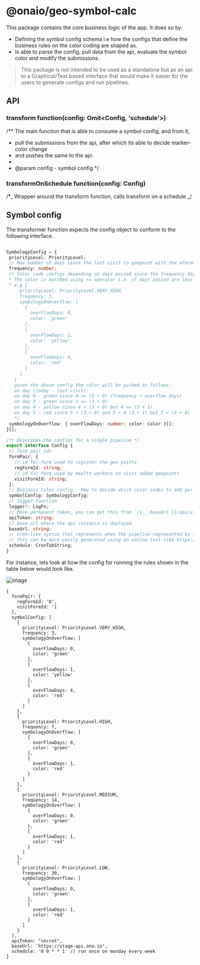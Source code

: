 # @onaio/geo-symbol-calc

This package contains the core business logic of the app. It does so by:

- Defining the symbol config schema i.e how the configs that define the business rules on the color coding are shaped as.
- Is able to parse the config, pull data from the api, evaluate the symbol color and modify the submissions.

> This package is not intended to be used as a standalone but as an api to a Graphical/Text based interface that would make it easier for the users to generate configs and run pipelines.

## API

### transform **function(config: Omit<Config, 'schedule'>)**

/\*\* The main function that is able to consume a symbol config, and from it,

- pull the submissions from the api, after which its able to decide marker-color change
- and pushes the same to the api.
-
- @param config - symbol config
  \*/

### transformOnSchedule **function(config: Config)**

/\*_ Wrapper around the transform function, calls transform on a schedule _/

## Symbol config

The transformer function expects the config object to conform to the following interface.

```typescript

SymbologyConfig = {
 priorityLevel: PriorityLevel;
 // Max number of days since the last visit to geopoint with the aforementioned priority level
 frequency: number;
 /* Color code configs depending on days passed since the frequency days lapsed.
 * The color is matched using <= operator i.e. if days passed are less than or equal to frequency + overFlowDays.
 * e.g {
     priorityLevel: PriorityLevel.VERY_HIGH,
     frequency: 3,
     symbologyOnOverflow: [
       {
         overFlowDays: 0,
         color: 'green'
       },
       {
         overFlowDays: 1,
         color: 'yellow'
       },
       {
         overFlowDays: 4,
         color: 'red'
       }
     ]
   }
   given the above config the color will be picked as follows:
   on day (today - last visit)
   on day 0 - green since 0 <= (3 + 0) (frequency + overflow days)
   on day 3 - green since 3 <= (3 + 0)
   on day 4 - yellow since 4 > (3 + 0) but 4 <= (3 + 1)
   on day 5 - red since 5 > (3 + 0) and 5 > 4 (3 + 1) but 5 < (3 + 4)
   */
 symbologyOnOverflow: { overFlowDays: number; color: Color }[];
}[];

/** Describes the configs for a single pipeline */
export interface Config {
 // form pair ids
 formPair: {
   // id for form used to register the geo points
   regFormId: string;
   // id for form used by Health workers to visit added geopoints
   visitFormId: string;
 };
 // Business rules config - How to decide which color codes to add per facility id
 symbolConfig: SymbologyConfig;
 // logger function
 logger?: LogFn;
 // More permanent token, you can get this from `{{ _.baseUrl }}/api/v1/user`.api_token
 apiToken: string;
 // base url where the api instance is deployed
 baseUrl: string;
 // cron-like syntax that represents when the pipeline represented by this config runs.
 // this can be more easily generated using an online tool like https://crontab.cronhub.io/
 schedule: CronTabString;
}

```

For instance, lets look at how the config for running the rules shown in the table below would look like.

![image](https://user-images.githubusercontent.com/28119869/197401889-45a8c769-26b1-4a83-8874-884378ea3c6b.png)

```
{
  formPair: {
    regFormId: '0',
    visitFormId: '1
  },
  symbolConfig: [
    {
      priorityLevel: PriorityLevel.VERY_HIGH,
      frequency: 3,
      symbologyOnOverflow: [
        {
          overFlowDays: 0,
          color: 'green'
        },
        {
          overFlowDays: 1,
          color: 'yellow'
        },
        {
          overFlowDays: 4,
          color: 'red'
        }
      ]
    },
    {
      priorityLevel: PriorityLevel.HIGH,
      frequency: 7,
      symbologyOnOverflow: [
        {
          overFlowDays: 0,
          color: 'green'
        },
        {
          overFlowDays: 1,
          color: 'red'
        }
      ]
    },
    {
      priorityLevel: PriorityLevel.MEDIUM,
      frequency: 14,
      symbologyOnOverflow: [
        {
          overFlowDays: 0,
          color: 'green'
        },
        {
          overFlowDays: 1,
          color: 'red'
        }
      ]
    },
    {
      priorityLevel: PriorityLevel.LOW,
      frequency: 30,
      symbologyOnOverflow: [
        {
          overFlowDays: 0,
          color: 'green'
        },
        {
          overFlowDays: 1,
          color: 'red'
        }
      ]
    }
  ],
  apiToken: "secret",
  baseUrl: 'https://stage-api.ona.io',
  schedule: '0 0 * * 1' // run once on monday every week
}
```
